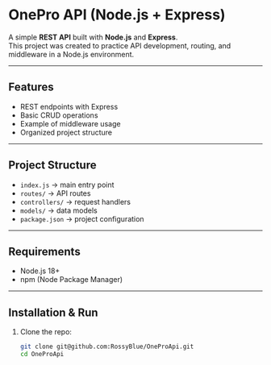 # OnePro API (Node.js + Express)

A simple **REST API** built with **Node.js** and **Express**.  
This project was created to practice API development, routing, and middleware in a Node.js environment.

---

## Features

- REST endpoints with Express
- Basic CRUD operations
- Example of middleware usage
- Organized project structure

---

## Project Structure

- `index.js` → main entry point
- `routes/` → API routes
- `controllers/` → request handlers
- `models/` → data models
- `package.json` → project configuration

---

## Requirements

- Node.js 18+
- npm (Node Package Manager)

---

## Installation & Run

1. Clone the repo:
   ```bash
   git clone git@github.com:RossyBlue/OneProApi.git
   cd OneProApi
